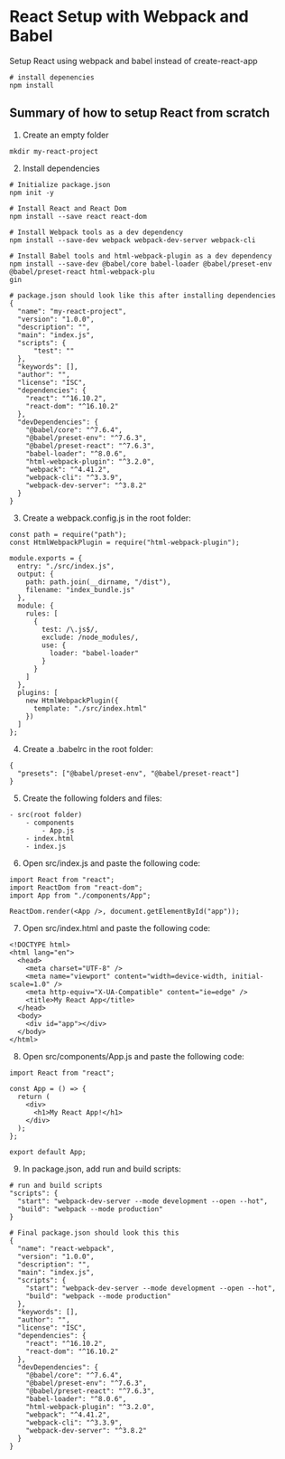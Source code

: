 # React Setup with Webpack and Babel

Setup React using webpack and babel instead of create-react-app

```
# install depenencies
npm install
```

## Summary of how to setup React from scratch

1. Create an empty folder

```
mkdir my-react-project
```

2. Install dependencies

```
# Initialize package.json
npm init -y

# Install React and React Dom
npm install --save react react-dom

# Install Webpack tools as a dev dependency
npm install --save-dev webpack webpack-dev-server webpack-cli

# Install Babel tools and html-webpack-plugin as a dev dependency
npm install --save-dev @babel/core babel-loader @babel/preset-env @babel/preset-react html-webpack-plu
gin

# package.json should look like this after installing dependencies
{
  "name": "my-react-project",
  "version": "1.0.0",
  "description": "",
  "main": "index.js",
  "scripts": {
      "test": ""
  },
  "keywords": [],
  "author": "",
  "license": "ISC",
  "dependencies": {
    "react": "^16.10.2",
    "react-dom": "^16.10.2"
  },
  "devDependencies": {
    "@babel/core": "^7.6.4",
    "@babel/preset-env": "^7.6.3",
    "@babel/preset-react": "^7.6.3",
    "babel-loader": "^8.0.6",
    "html-webpack-plugin": "^3.2.0",
    "webpack": "^4.41.2",
    "webpack-cli": "^3.3.9",
    "webpack-dev-server": "^3.8.2"
  }
}
```

3. Create a webpack.config.js in the root folder:

```
const path = require("path");
const HtmlWebpackPlugin = require("html-webpack-plugin");

module.exports = {
  entry: "./src/index.js",
  output: {
    path: path.join(__dirname, "/dist"),
    filename: "index_bundle.js"
  },
  module: {
    rules: [
      {
        test: /\.js$/,
        exclude: /node_modules/,
        use: {
          loader: "babel-loader"
        }
      }
    ]
  },
  plugins: [
    new HtmlWebpackPlugin({
      template: "./src/index.html"
    })
  ]
};
```

4. Create a .babelrc in the root folder:

```
{
  "presets": ["@babel/preset-env", "@babel/preset-react"]
}
```

5. Create the following folders and files:

```
- src(root folder)
    - components
        - App.js
    - index.html
    - index.js
```

6. Open src/index.js and paste the following code:

```
import React from "react";
import ReactDom from "react-dom";
import App from "./components/App";

ReactDom.render(<App />, document.getElementById("app"));
```

7. Open src/index.html and paste the following code:

```
<!DOCTYPE html>
<html lang="en">
  <head>
    <meta charset="UTF-8" />
    <meta name="viewport" content="width=device-width, initial-scale=1.0" />
    <meta http-equiv="X-UA-Compatible" content="ie=edge" />
    <title>My React App</title>
  </head>
  <body>
    <div id="app"></div>
  </body>
</html>
```

8. Open src/components/App.js and paste the following code:

```
import React from "react";

const App = () => {
  return (
    <div>
      <h1>My React App!</h1>
    </div>
  );
};

export default App;
```

9. In package.json, add run and build scripts:

```
# run and build scripts
"scripts": {
  "start": "webpack-dev-server --mode development --open --hot",
  "build": "webpack --mode production"
}

# Final package.json should look this this
{
  "name": "react-webpack",
  "version": "1.0.0",
  "description": "",
  "main": "index.js",
  "scripts": {
    "start": "webpack-dev-server --mode development --open --hot",
    "build": "webpack --mode production"
  },
  "keywords": [],
  "author": "",
  "license": "ISC",
  "dependencies": {
    "react": "^16.10.2",
    "react-dom": "^16.10.2"
  },
  "devDependencies": {
    "@babel/core": "^7.6.4",
    "@babel/preset-env": "^7.6.3",
    "@babel/preset-react": "^7.6.3",
    "babel-loader": "^8.0.6",
    "html-webpack-plugin": "^3.2.0",
    "webpack": "^4.41.2",
    "webpack-cli": "^3.3.9",
    "webpack-dev-server": "^3.8.2"
  }
}
```
